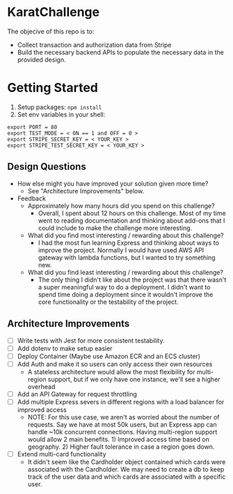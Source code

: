 # KaratChallenge
The objecive of this repo is to:
- Collect transaction and authorization data from Stripe
- Build the necessary backend APIs to populate the necessary data in the provided design.

# Getting Started
1. Setup packages:
`npm install`
2. Set env variables in your shell:
```
export PORT = 80
export TEST_MODE = < ON == 1 and OFF = 0 >
export STRIPE_SECRET_KEY = < YOUR_KEY >
export STRIPE_TEST_SECRET_KEY = < YOUR_KEY >
```

## Design Questions
- How else might you have improved your solution given more time?
    - See "Architecture Improvements" below.
- Feedback
    - Approximately how many hours did you spend on this challenge?
        - Overall, I spent about 12 hours on this challenge. Most of my time went to reading documentation and thinking about add-ons that I could include to make the challenge more interesting.
    - What did you find most interesting / rewarding about this challenge?
         - I had the most fun learning Express and thinking about ways to improve the project. Normally I would have used AWS API gateway with lambda functions, but I wanted to try something new.
    - What did you find least interesting / rewarding about this challenge?
        - The only thing I didn't like about the project was that there wasn't a super meaningful way to do a deployment. I didn't want to spend time doing a deployment since it wouldn't improve the core functionality or the testability of the project.

## Architecture Improvements
- [ ] Write tests with Jest for more consistent testability.
- [ ] Add dotenv to make setup easier
- [ ] Deploy Container (Maybe use Amazon ECR and an ECS cluster)
- [ ] Add Auth and make it so users can only access their own resources
    - A stateless architecture would allow the most flexibility for multi-region support, but if we only have one instance, we'll see a higher overhead
- [ ] Add an API Gateway for request throttling
- [ ] Add multiple Express severs in different regions with a load balancer for improved access
    - NOTE: For this use case, we aren't as worried about the number of requests. Say we have at most 50k users, but an Express app can handle ~10k concurrent connections. Having multi-region support would allow 2 main benefits. 1) Improved access time based on geography. 2) Higher fault tolerance in case a region goes down.
- [ ] Extend multi-card functionality
    - It didn't seem like the Cardholder object contained which cards were associated with the Cardholder. We may need to create a db to keep track of the user data and which cards are associated with a specific user.
